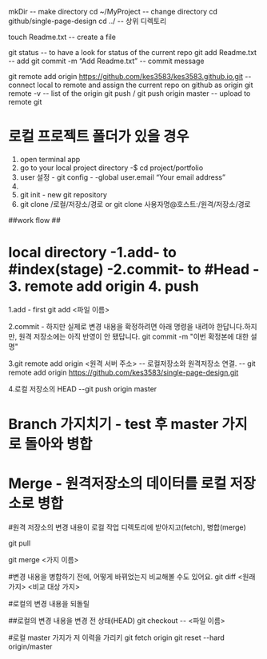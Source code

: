 
mkDir  -- make directory
cd ~/MyProject -- change directory
cd github/single-page-design
cd ../  -- 상위 디렉토리 

touch Readme.txt -- create a file

git status -- to have a look for status of the current repo
git add Readme.txt -- add 
git commit -m “Add Readme.txt” -- commit message

git remote add origin https://github.com/kes3583/kes3583.github.io.git -- connect local to remote and assign the current repo on github as origin
git remote -v -- list of the origin
git push / git push origin master -- upload to remote git


# 로컬 프로젝트 폴더가 있을 경우 
1. open terminal app
2. go to your local project directory -$ cd project/portfolio
3. user 설정 - git config - -global user.email “Your email address”
4. 
5. git init - new git repository
6. git clone /로컬/저장소/경로 or git clone 사용자명@호스트:/원격/저장소/경로

##work flow ##
# local directory -1.add- to #index(stage) -2.commit- to #Head - 3. remote add origin 4. push

1.add - first
git add <파일 이름>

2.commit - 하지만 실제로 변경 내용을 확정하려면 아래 명령을 내려야 한답니다.하지만, 원격 저장소에는 아직 반영이 안 됐답니다.
git commit -m "이번 확정본에 대한 설명"


3.git remote add origin <원격 서버 주소> -- 로컬저장소와 원격저장소 연결.
-- git remote add origin https://github.com/kes3583/single-page-design.git

4.로컬 저장소의 HEAD
--git push origin master


# Branch 가지치기 - test 후 master 가지로 돌아와 병합

# Merge - 원격저장소의 데이터를 로컬 저장소로 병합
#원격 저장소의 변경 내용이 로컬 작업 디렉토리에 받아지고(fetch), 병합(merge)

git pull

git merge <가지 이름>

#변경 내용을 병합하기 전에, 어떻게 바뀌었는지 비교해볼 수도 있어요.
git diff <원래 가지> <비교 대상 가지>

#로컬의 변경 내용을 되돌릴

##로컬의 변경 내용을 변경 전 상태(HEAD)
git checkout -- <파일 이름>

#로컬 master 가지가 저 이력을 가리키
git fetch origin
git reset --hard origin/master
